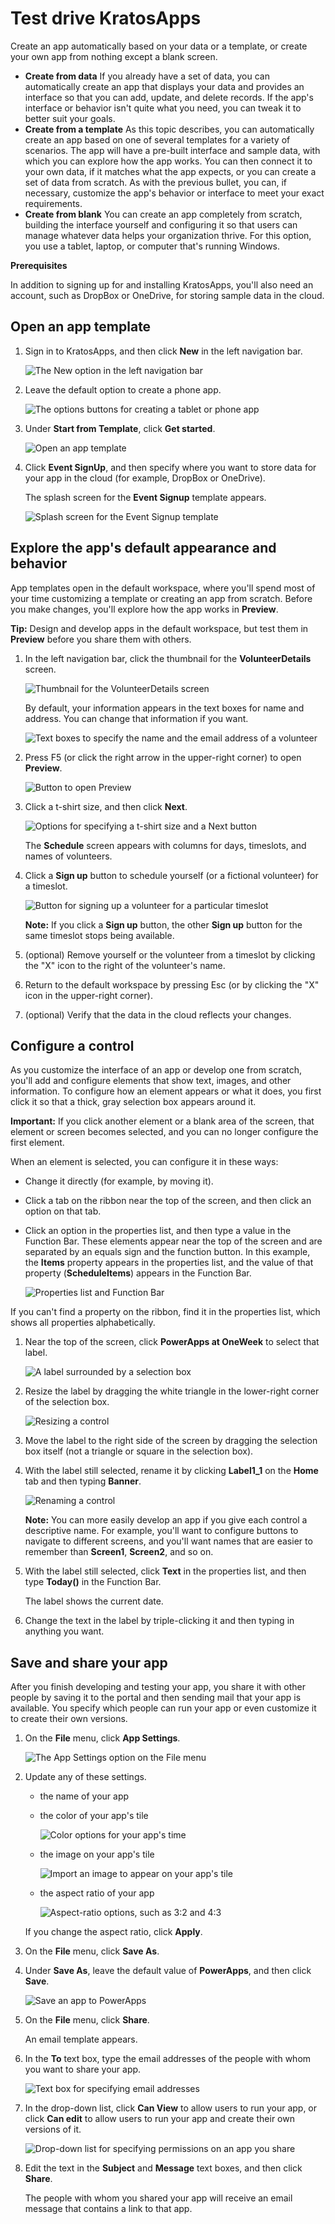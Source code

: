 <properties
	pageTitle="Test drive KratosApps"
	description=""
	services="kratosapps"
	authors="AFTOwen"
 />

# Test drive KratosApps
Create an app automatically based on your data or a template, or create your own app from nothing except a blank screen.

- **Create from data** If you already have a set of data, you can automatically create an app that displays your data and provides an interface so that you can add, update, and delete records. If the app's interface or behavior isn't quite what you need, you can tweak it to better suit your goals.
- **Create from a template** As this topic describes, you can automatically create an app based on one of several templates for a variety of scenarios. The app will have a pre-built interface and sample data, with which you can explore how the app works. You can then connect it to your own data, if it matches what the app expects, or you can create a set of data from scratch. As with the previous bullet, you can, if necessary, customize the app's behavior or interface to meet your exact requirements.
- **Create from blank** You can create an app completely from scratch, building the interface yourself and configuring it so that users can manage whatever data helps your organization thrive. For this option, you use a tablet, laptop, or computer that's running Windows.

**Prerequisites**

In addition to signing up for and installing KratosApps, you'll also need an account, such as DropBox or OneDrive, for storing sample data in the cloud.

## Open an app template ##
1. Sign in to KratosApps, and then click **New** in the left navigation bar.

	![The New option in the left navigation bar](./media/get-started-test-drive/file-new.jpg)

1. Leave the default option to create a phone app.

	![The options buttons for creating a tablet or phone app](./media/get-started-test-drive/phone-app.jpg)

1. Under **Start from Template**, click **Get started**.

	![Open an app template](./media/get-started-test-drive/open-template.jpg)

2. Click **Event SignUp**, and then specify where you want to store data for your app in the cloud (for example, DropBox or OneDrive).

	The splash screen for the **Event Signup** template appears.

	![Splash screen for the Event Signup template](./media/get-started-test-drive/splash-screen.jpg)

## Explore the app's default appearance and behavior ##
App templates open in the default workspace, where you'll spend most of your time customizing a template or creating an app from scratch. Before you make changes, you'll explore how the app works in **Preview**.

**Tip:** Design and develop apps in the default workspace, but test them in **Preview** before you share them with others.

1. In the left navigation bar, click the thumbnail for the **VolunteerDetails** screen.

	![Thumbnail for the VolunteerDetails screen](./media/get-started-test-drive/vdetails-thumbnail.jpg)

	By default, your information appears in the text boxes for name and address. You can change that information if you want.

	![Text boxes to specify the name and the email address of a volunteer](./media/get-started-test-drive/enter-vdata.jpg)

1. Press F5 (or click the right arrow in the upper-right corner) to open **Preview**.

	![Button to open Preview](./media/get-started-test-drive/preview-button.jpg)

1. Click a t-shirt size, and then click **Next**.

	![Options for specifying a t-shirt size and a Next button](./media/get-started-test-drive/tshirt-size.jpg)

	The **Schedule** screen appears with columns for days, timeslots, and names of volunteers.
1. Click a **Sign up** button to schedule yourself (or a fictional volunteer) for a timeslot.

	![Button for signing up a volunteer for a particular timeslot](./media/get-started-test-drive/signup-button.jpg)

	**Note:** If you click a **Sign up** button, the other **Sign up** button for the same timeslot stops being available.

1. (optional) Remove yourself or the volunteer from a timeslot by clicking the "X" icon to the right of the volunteer's name.

1. Return to the default workspace by pressing Esc (or by clicking the "X" icon in the upper-right corner).

1. (optional) Verify that the data in the cloud reflects your changes.

## Configure a control ##
As you customize the interface of an app or develop one from scratch, you'll add and configure elements that show text, images, and other information. To configure how an element appears or what it does, you first click it so that a thick, gray selection box appears around it.

**Important:** If you click another element or a blank area of the screen, that element or screen becomes selected, and you can no longer configure the first element.

When an element is selected, you can configure it in these ways:

- Change it directly (for example, by moving it).
- Click a tab on the ribbon near the top of the screen, and then click an option on that tab.
- Click an option in the properties list, and then type a value in the Function Bar. These elements appear near the top of the screen and are separated by an equals sign and the function button. In this example, the **Items** property appears in the properties list, and the value of that property (**ScheduleItems**) appears in the Function Bar.

	![Properties list and Function Bar](./media/get-started-test-drive/properties-list.jpg)

If you can't find a property on the ribbon, find it in the properties list, which shows all properties alphabetically.

1. Near the top of the screen, click **PowerApps at OneWeek** to select that label.

	![A label surrounded by a selection box](./media/get-started-test-drive/selected-label.jpg)

1. Resize the label by dragging the white triangle in the lower-right corner of the selection box.

	![Resizing a control](./media/get-started-test-drive/resize-label.jpg)

1. Move the label to the right side of the screen by dragging the selection box itself (not a triangle or square in the selection box).

1. With the label still selected, rename it by clicking **Label1_1** on the **Home** tab and then typing **Banner**.

	![Renaming a control](./media/get-started-test-drive/rename-label.jpg)

	**Note:** You can more easily develop an app if you give each control a descriptive name. For example, you'll want to configure buttons to navigate to different screens, and you'll want names that are easier to remember than **Screen1**, **Screen2**, and so on.

1. With the label still selected, click **Text** in the properties list, and then type **Today()** in the Function Bar.

	The label shows the current date.

1. Change the text in the label by triple-clicking it and then typing in anything you want.

## Save and share your app ##
After you finish developing and testing your app, you share it with other people by saving it to the portal and then sending mail that your app is available. You specify which people can run your app or even customize it to create their own versions.

1. On the **File** menu, click **App Settings**.

	![The App Settings option on the File menu](./media/get-started-test-drive/file-settings.jpg)

2. Update any of these settings.

	- the name of your app
	- the color of your app's tile

		![Color options for your app's time](./media/get-started-test-drive/tile-color.jpg)

	- the image on your app's tile

		![Import an image to appear on your app's tile](./media/get-started-test-drive/tile-image.jpg)

	- the aspect ratio of your app

		![Aspect-ratio options, such as 3:2 and 4:3](./media/get-started-test-drive/aspect-ratio.jpg)

	If you change the aspect ratio, click **Apply**.

2. On the **File** menu, click **Save As**.
3. Under **Save As**, leave the default value of **PowerApps**, and then click **Save**.

	![Save an app to PowerApps](./media/get-started-test-drive/save-powerapps.jpg)

6. On the **File** menu, click **Share**.

	An email template appears.

1. In the **To** text box, type the email addresses of the people with whom you want to share your app.

	![Text box for specifying email addresses](./media/get-started-test-drive/share-to.jpg)

1. In the drop-down list, click **Can View** to allow users to run your app, or click **Can edit** to allow users to run your app and create their own versions of it.

	![Drop-down list for specifying permissions on an app you share](./media/get-started-test-drive/share-level.jpg)

1. Edit the text in the **Subject** and **Message** text boxes, and then click **Share**.

	The people with whom you shared your app will receive an email message that contains a link to that app.
